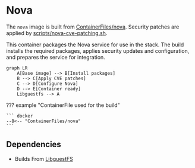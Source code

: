 # Nova

The `nova` image is built from [ContainerFiles/nova](https://github.com/rackerlabs/genestack-images/blob/main/ContainerFiles/nova). Security patches are applied by [scripts/nova-cve-patching.sh](https://github.com/rackerlabs/genestack-images/blob/main/scripts/nova-cve-patching.sh).

This container packages the Nova service for use in the stack. The build installs the required packages, applies security updates and configuration, and prepares the service for integration.

``` mermaid
graph LR
    A[Base image] --> B[Install packages]
    B --> C[Apply CVE patches]
    C --> D[Configure Nova]
    D --> E[Container ready]
    Libguestfs --> A
```

??? example "ContainerFile used for the build"

    ``` docker
    --8<-- "ContainerFiles/nova"
    ```

## Dependencies

- Builds From [LibguestFS](libguestfs.md)

